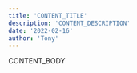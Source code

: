 ```yaml
---
title: 'CONTENT_TITLE'
description: 'CONTENT_DESCRIPTION'
date: '2022-02-16'
author: 'Tony'
---
```


CONTENT_BODY
